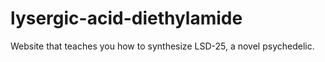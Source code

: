 # lysergic-acid-diethylamide
Website that teaches you how to synthesize LSD-25, a novel psychedelic.
